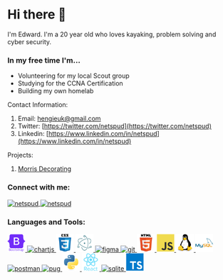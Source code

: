 # Hi there 👋

I'm Edward. I'm a 20 year old who loves kayaking, problem solving and cyber security.


### In my free time I'm...
- Volunteering for my local Scout group
- Studying for the CCNA Certification
- Building my own homelab


<!--

Here are some ideas to get you started:

- 🔭 I’m currently working on ...
- 🌱 I’m currently learning ...
- 👯 I’m looking to collaborate on ...
- 🤔 I’m looking for help with ...
- 💬 Ask me about ...
- 📫 How to reach me: ...
- 😄 Pronouns: ...
- ⚡ Fun fact: ...
-->


Contact Information:

1. Email: [hengieuk@gmail.com](mailto:hengieuk@gmail.com)
2. Twitter: [https://twitter.com/netspud](https://twitter.com/netspud)
3. Linkedin: [https://www.linkedin.com/in/netspud](https://www.linkedin.com/in/netspud)

Projects:
1. [Morris Decorating](https://morrisdecorating.co.uk/)


<h3 align="left">Connect with me:</h3>
<p align="left">

<a href="https://twitter.com/netspud" target="blank">
<img align="center" src="https://raw.githubusercontent.com/rahuldkjain/github-profile-readme-generator/master/src/images/icons/Social/twitter.svg" alt="netspud" height="30" width="40" />
</a>
<a href="https://linkedin.com/in/netspud" target="blank">
<img align="center" src="https://raw.githubusercontent.com/rahuldkjain/github-profile-readme-generator/master/src/images/icons/Social/linked-in-alt.svg" alt="netspud" height="30" width="40" />
</a>

</p>

<h3 align="left">Languages and Tools:</h3>
<p align="left">
<a href="https://getbootstrap.com" target="_blank">
<img src="https://raw.githubusercontent.com/devicons/devicon/master/icons/bootstrap/bootstrap-plain-wordmark.svg" alt="bootstrap" width="40" height="40"/>
</a>
<a href="https://www.chartjs.org" target="_blank"> <img src="https://www.chartjs.org/media/logo-title.svg" alt="chartjs" width="40" height="40"/>
</a>
<a href="https://www.w3schools.com/css/" target="_blank"> 
<img src="https://raw.githubusercontent.com/devicons/devicon/master/icons/css3/css3-original-wordmark.svg" alt="css3" width="40" height="40"/> 
</a>
 <a href="https://www.electronjs.org" target="_blank">
 <img src="https://raw.githubusercontent.com/devicons/devicon/master/icons/electron/electron-original.svg" alt="electron" width="40" height="40"/>
  </a>
   <a href="https://www.figma.com/" target="_blank"> 
  <img src="https://www.vectorlogo.zone/logos/figma/figma-icon.svg" alt="figma" width="40" height="40"/>
   </a>
    <a href="https://git-scm.com/" target="_blank">
    <img src="https://www.vectorlogo.zone/logos/git-scm/git-scm-icon.svg" alt="git" width="40" height="40"/> 
  </a>
   <a href="https://www.w3.org/html/" target="_blank">
   <img src="https://raw.githubusercontent.com/devicons/devicon/master/icons/html5/html5-original-wordmark.svg" alt="html5" width="40" height="40"/>
   </a>
   <a href="https://developer.mozilla.org/en-US/docs/Web/JavaScript" target="_blank">
   <img src="https://raw.githubusercontent.com/devicons/devicon/master/icons/javascript/javascript-original.svg" alt="javascript" width="40" height="40"/>
   </a>
   <a href="https://www.linux.org/" target="_blank">
   <img src="https://raw.githubusercontent.com/devicons/devicon/master/icons/linux/linux-original.svg" alt="linux" width="40" height="40"/>
   </a>
   <a href="https://www.mysql.com/" target="_blank">
   <img src="https://raw.githubusercontent.com/devicons/devicon/master/icons/mysql/mysql-original-wordmark.svg" alt="mysql" width="40" height="40"/>
   </a>
   <a href="https://postman.com" target="_blank">
   <img src="https://www.vectorlogo.zone/logos/getpostman/getpostman-icon.svg" alt="postman" width="40" height="40"/>
   </a>
   <a href="https://pugjs.org" target="_blank">
   <img src="https://cdn.worldvectorlogo.com/logos/pug.svg" alt="pug" width="40" height="40"/>
   </a>
   <a href="https://www.python.org" target="_blank">
   <img src="https://raw.githubusercontent.com/devicons/devicon/master/icons/python/python-original.svg" alt="python" width="40" height="40"/>
   </a>
   <a href="https://reactjs.org/" target="_blank">
   <img src="https://raw.githubusercontent.com/devicons/devicon/master/icons/react/react-original-wordmark.svg" alt="react" width="40" height="40"/>
   </a>
   <a href="https://www.sqlite.org/" target="_blank">
   <img src="https://www.vectorlogo.zone/logos/sqlite/sqlite-icon.svg" alt="sqlite" width="40" height="40"/>
   </a>
   <a href="https://www.typescriptlang.org/" target="_blank">
   <img src="https://raw.githubusercontent.com/devicons/devicon/master/icons/typescript/typescript-original.svg" alt="typescript" width="40" height="40"/>
   </a>
   </p>
   
